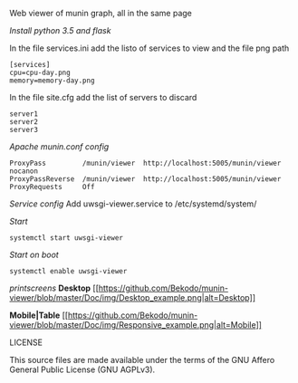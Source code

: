 Web viewer of munin graph, all in the same page

*Install python 3.5 and flask*

In the file services.ini add the listo of services to view and the file png path
```
[services]
cpu=cpu-day.png
memory=memory-day.png
```

In the file site.cfg add the list of servers to discard
```
server1
server2
server3
```

*Apache munin.conf config*
```
ProxyPass         /munin/viewer  http://localhost:5005/munin/viewer nocanon
ProxyPassReverse  /munin/viewer  http://localhost:5005/munin/viewer
ProxyRequests     Off
```

*Service config*
Add uwsgi-viewer.service to /etc/systemd/system/

*Start*
```
systemctl start uwsgi-viewer
```

*Start on boot*
```
systemctl enable uwsgi-viewer
```

*printscreens*
**Desktop**
[[https://github.com/Bekodo/munin-viewer/blob/master/Doc/img/Desktop_example.png|alt=Desktop]]

**Mobile|Table**
[[https://github.com/Bekodo/munin-viewer/blob/master/Doc/img/Responsive_example.png|alt=Mobile]]

LICENSE

This source files are made available under the terms of the GNU Affero General Public License (GNU AGPLv3).
